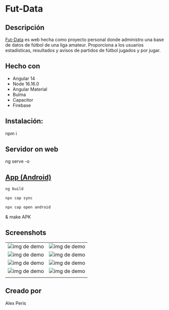 # Fut-Data

## Descripción

[Fut-Data](https://my-project-ftbl.web.app/login) es web hecha como proyecto personal donde administro una base de datos de fútbol de una liga amateur. Proporciona a los usuarios estadísticas, resultados y avisos de partidos de fútbol jugados y por jugar.

## Hecho con

- Angular 14
- Node 16.16.0
- Angular Material
- Bulma
- Capacitor
- Firebase

## Instalación:

npm i

## Servidor on web

ng serve -o



## [App (Android)]()

```bash
ng build
```


```bash
npx cap sync
```


```bash
npx cap open android
```

& make APK

## Screenshots

|                                  |                                   |
| ----------------------------------------------- | ----------------------------------------------- |
| ![img de demo](https://i.imgur.com/zi9bGoO.jpg) | ![img de demo](https://i.imgur.com/hjOGSDq.jpg) |
| ![img de demo](https://i.imgur.com/DbOpkSu.jpg) | ![img de demo](https://i.imgur.com/UBUecZR.jpg) |
| ![img de demo](https://i.imgur.com/8XiP9DA.jpg) | ![img de demo](https://i.imgur.com/J337tPM.jpg) |
| ![img de demo](https://i.imgur.com/CW5MdTs.jpg) | ![img de demo](https://i.imgur.com/JjLiTgQ.jpg) |
|                                  |                                   |

## Creado por

Alex Peris
